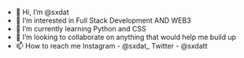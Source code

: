 - 👋 Hi, I’m @sxdat
- 👀 I’m interested in Full Stack Development AND WEB3
- 🌱 I’m currently learning Python and CSS
- 💞️ I’m looking to collaborate on anything that would help me build up
- 📫 How to reach me 
     Instagram - @sxdat_
     Twitter   - @sxdatt   
<!---
sxdat/sxdat is a ✨ special ✨ repository because its `README.md` (this file) appears on your GitHub profile.
You can click the Preview link to take a look at your changes.
--->
